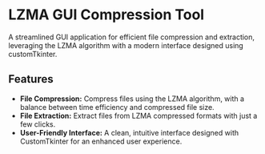 # LZMA GUI Compression Tool

A streamlined GUI application for efficient file compression and extraction, leveraging the LZMA algorithm with a modern interface designed using customTkinter.

## Features

- **File Compression:** Compress files using the LZMA algorithm, with a balance between time efficiency and compressed file size.
- **File Extraction:** Extract files from LZMA compressed formats with just a few clicks.
- **User-Friendly Interface:** A clean, intuitive interface designed with CustomTkinter for an enhanced user experience.